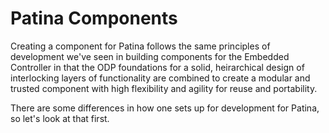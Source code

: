 # Patina Components

Creating a component for Patina follows the same principles of development we've seen in building components for the Embedded Controller in that the ODP foundations for a solid, heirarchical design of interlocking layers of functionality are combined to create a modular and trusted component with high flexibility and agility for reuse and portability.

There are some differences in how one sets up for development for Patina, so let's look at that first.




